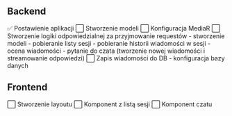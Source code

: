 ## Backend

✅ Postawienie aplikacji
⬜️ Stworzenie modeli
⬜️ Konfiguracja MediaR
⬜️ Stworzenie logiki odpowiedzialnej za przyjmowanie requestów
	- stworzenie modeli
	- pobieranie listy sesji
	- pobieranie historii wiadomości w sesji
	- ocena wiadomości
	- pytanie do czata (tworzenie nowej wiadomości i streamowanie odpowiedzi)
⬜️ Zapis wiadomości do DB
	- konfiguracja bazy danych


## Frontend
⬜️ Stworzenie layoutu
⬜️ Komponent z listą sesji
⬜️ Komponent czatu
